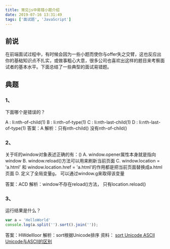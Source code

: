 ```yaml
---
title: 常见js中易错小题介绍
date: 2019-07-16 13:31:49
tags: ['面试题', 'JavaScript']
---
```

## 前说
在前端面试过程中，有时候会因为一些小题而使你与offer失之交臂，这也反应出你的基础知识点不扎实，或做事粗心大意，很多公司也喜欢出这样的题目来考察面试者的基本水平。下面总结了一些典型的面试易错题。
## 典题
### 1、
下面哪个是错误的？

  A : li:nth-of-child(1)
  B : li:nth-of-type(1)
  C : li:nth-last-child(1)
  D : li:nth-last-of-type(1)
答案：A
解析：只有nth-child() 没有nth-of-child()
### 2、
关于IE的window对象表述正确的有：()
  A. window.opener属性本身就是指向window
  B. window.reload()方法可以用来刷新当前页面
  C. window.location = 'a.html' 和 window.location.href = 'a.html'的作用都是把当前页面替换成a.html页面
  D. 定义了全局变量g， 可以通过window.g来取得该变量

 答案：ACD
 解析：window不存在reload()方法， 只有location.reload()
 ### 3、
 运行结果是什么？
``` javascript
var a = 'HelloWorld'
console.log(a.split('').sort().join(''));
```
答案：HWdellloor
解析：sort根据Unicode排序
资料： [ sort ](https://developer.mozilla.org/zh-CN/docs/Web/JavaScript/Reference/Global_Objects/Array/sort) [ Unicode ](https://baike.baidu.com/item/Unicode/750500?fr=aladdin) [ ASCII ](https://baike.baidu.com/item/ASCII/309296?fr=aladdin) [ Unicode与ASCII的区别 ](http://m.elecfans.com/article/601592.html)



